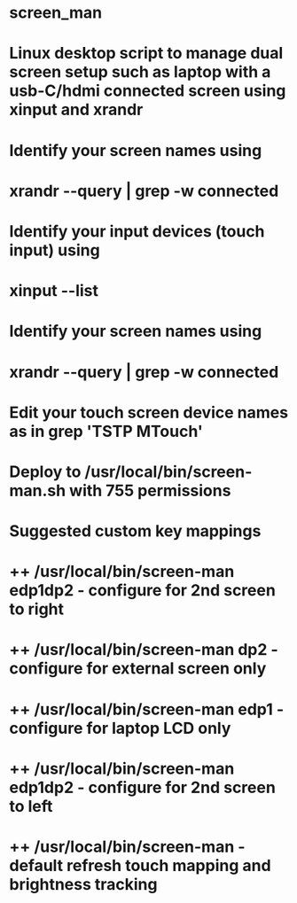 # screen_man
# Linux desktop script to manage dual screen setup such as laptop with a usb-C/hdmi connected screen using xinput and xrandr

# Identify your screen names using
# xrandr --query | grep -w connected

# Identify your input devices (touch input) using 
# xinput --list

# Identify your screen names using
# xrandr --query | grep -w connected

# Edit your touch screen device names as in grep 'TSTP MTouch' 

# Deploy to /usr/local/bin/screen-man.sh with 755 permissions
# Suggested custom key mappings
#   
# <ctl>+<alt>+<up> /usr/local/bin/screen-man edp1dp2 - configure for 2nd screen to right
# <ctl>+<alt>+<right> /usr/local/bin/screen-man dp2 - configure for external screen only
# <ctl>+<alt>+<left> /usr/local/bin/screen-man edp1 - configure for laptop LCD only
# <ctl>+<alt>+<down> /usr/local/bin/screen-man  edp1dp2 - configure for 2nd screen to left
# <ctl>+<alt>+<M> /usr/local/bin/screen-man - default refresh touch mapping and brightness tracking



